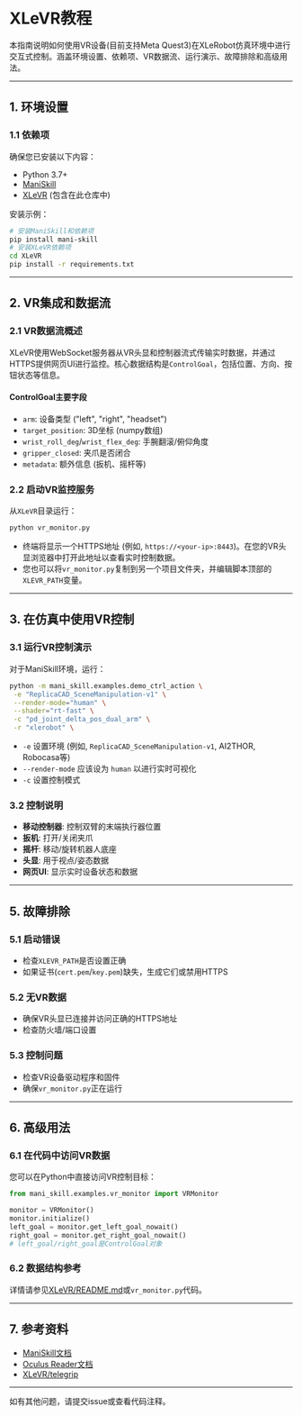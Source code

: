 # XLeVR教程

本指南说明如何使用VR设备(目前支持Meta Quest3)在XLeRobot仿真环境中进行交互式控制。涵盖环境设置、依赖项、VR数据流、运行演示、故障排除和高级用法。

---

## 1. 环境设置

### 1.1 依赖项

确保您已安装以下内容：

- Python 3.7+
- [ManiSkill](https://github.com/haosulab/ManiSkill)
- [XLeVR](../../../XLeVR/README.md) (包含在此仓库中)

安装示例：

```bash
# 安装ManiSkill和依赖项
pip install mani-skill
# 安装XLeVR依赖项
cd XLeVR
pip install -r requirements.txt
```

---

## 2. VR集成和数据流

### 2.1 VR数据流概述

XLeVR使用WebSocket服务器从VR头显和控制器流式传输实时数据，并通过HTTPS提供网页UI进行监控。核心数据结构是`ControlGoal`，包括位置、方向、按钮状态等信息。

#### ControlGoal主要字段

- `arm`: 设备类型 ("left", "right", "headset")
- `target_position`: 3D坐标 (numpy数组)
- `wrist_roll_deg`/`wrist_flex_deg`: 手腕翻滚/俯仰角度
- `gripper_closed`: 夹爪是否闭合
- `metadata`: 额外信息 (扳机、摇杆等)

### 2.2 启动VR监控服务

从`XLeVR`目录运行：

```bash
python vr_monitor.py
```

- 终端将显示一个HTTPS地址 (例如, `https://<your-ip>:8443`)。在您的VR头显浏览器中打开此地址以查看实时控制数据。
- 您也可以将`vr_monitor.py`复制到另一个项目文件夹，并编辑脚本顶部的`XLEVR_PATH`变量。

---

## 3. 在仿真中使用VR控制

### 3.1 运行VR控制演示

对于ManiSkill环境，运行：

```bash
python -m mani_skill.examples.demo_ctrl_action \
 -e "ReplicaCAD_SceneManipulation-v1" \
 --render-mode="human" \
 --shader="rt-fast" \
 -c "pd_joint_delta_pos_dual_arm" \
 -r "xlerobot" \
```

- `-e` 设置环境 (例如, `ReplicaCAD_SceneManipulation-v1`, AI2THOR, Robocasa等)
- `--render-mode` 应该设为 `human` 以进行实时可视化
- `-c` 设置控制模式

### 3.2 控制说明

- **移动控制器**: 控制双臂的末端执行器位置
- **扳机**: 打开/关闭夹爪
- **摇杆**: 移动/旋转机器人底座
- **头显**: 用于视点/姿态数据
- **网页UI**: 显示实时设备状态和数据

---

## 5. 故障排除

### 5.1 启动错误

- 检查`XLEVR_PATH`是否设置正确
- 如果证书(`cert.pem`/`key.pem`)缺失，生成它们或禁用HTTPS

### 5.2 无VR数据

- 确保VR头显已连接并访问正确的HTTPS地址
- 检查防火墙/端口设置

### 5.3 控制问题

- 检查VR设备驱动程序和固件
- 确保`vr_monitor.py`正在运行

---

## 6. 高级用法

### 6.1 在代码中访问VR数据

您可以在Python中直接访问VR控制目标：

```python
from mani_skill.examples.vr_monitor import VRMonitor

monitor = VRMonitor()
monitor.initialize()
left_goal = monitor.get_left_goal_nowait()
right_goal = monitor.get_right_goal_nowait()
# left_goal/right_goal是ControlGoal对象
```

### 6.2 数据结构参考

详情请参见[XLeVR/README.md](../../../XLeVR/README.md)或`vr_monitor.py`代码。

---

## 7. 参考资料

- [ManiSkill文档](https://maniskill.readthedocs.io/en/latest/user_guide/datasets/scenes.html)
- [Oculus Reader文档](https://github.com/rail-berkeley/oculus_reader)
- [XLeVR/telegrip](https://github.com/DipFlip/telegrip)

---

如有其他问题，请提交issue或查看代码注释。
